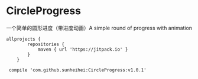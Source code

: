 # CircleProgress
一个简单的圆形进度（带进度动画）A simple round of progress with animation

```
allprojects {
		repositories {
			maven { url 'https://jitpack.io' }
		}
	}
```

```
 compile 'com.github.sunheihei:CircleProgress:v1.0.1'
```
